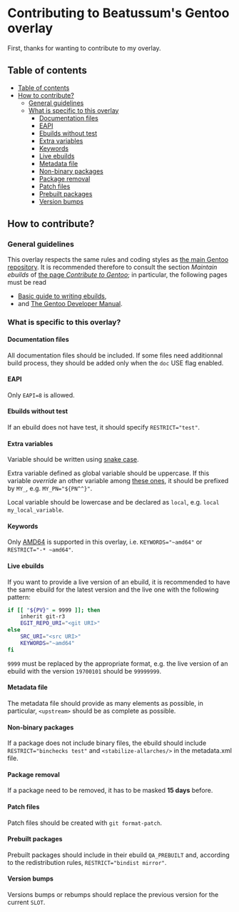# Contributing to Beatussum's Gentoo overlay

First, thanks for wanting to contribute to my overlay.

## Table of contents

- [Table of contents](#table-of-contents)
- [How to contribute?](#how-to-contribute)
    - [General guidelines](#general-guidelines)
    - [What is specific to this overlay](#what-is-specific-to-this-overlay)
        - [Documentation files](#documentation-files)
        - [EAPI](#eapi)
        - [Ebuilds without test](#ebuilds-without-test)
        - [Extra variables](#extra-variables)
        - [Keywords](#keywords)
        - [Live ebuilds](#live-ebuilds)
        - [Metadata file](#metadata-file)
        - [Non-binary packages](#non-binary-packages)
        - [Package removal](#package-removal)
        - [Patch files](#patch-files)
        - [Prebuilt packages](#prebuilt-packages)
        - [Version bumps](#version-bumps)

## How to contribute?

### General guidelines

This overlay respects the same rules and coding styles as [the main Gentoo repository](https://github.com/gentoo/gentoo/).
It is recommended therefore to consult the section _Maintain ebuilds_ of [the page _Contribute to Gentoo_](https://www.gentoo.org/get-involved/contribute/); in particular, the following pages must be read

- [Basic guide to writing ebuilds](https://wiki.gentoo.org/wiki/Basic_guide_to_write_Gentoo_Ebuilds),
- and [The Gentoo Developer Manual](https://devmanual.gentoo.org/).

### What is specific to this overlay?

#### Documentation files

All documentation files should be included.
If some files need additionnal build process, they should be added only when the `doc` USE flag enabled.

#### EAPI

Only `EAPI=8` is allowed.

#### Ebuilds without test

If an ebuild does not have test, it should specify `RESTRICT="test"`.

#### Extra variables

Variable should be written using [snake case](https://en.wikipedia.org/wiki/Snake_case).

Extra variable defined as global variable should be uppercase.
If this variable _override_ an other variable among [these ones](https://devmanual.gentoo.org/ebuild-writing/variables/), it should be prefixed by `MY_`, e.g. `MY_PN="${PN^^}"`.

Local variable should be lowercase and be declared as `local`, e.g. `local my_local_variable`.

#### Keywords

Only [AMD64](https://fr.wikipedia.org/wiki/AMD64) is supported in this overlay, i.e. `KEYWORDS="~amd64"` or `RESTRICT="-* ~amd64"`.

#### Live ebuilds

If you want to provide a live version of an ebuild, it is recommended to have the same ebuild for the latest version and the live one with the following pattern:

```ebuild
if [[ "${PV}" = 9999 ]]; then
    inherit git-r3
    EGIT_REPO_URI="<git URI>"
else
    SRC_URI="<src URI>"
    KEYWORDS="~amd64"
fi
```

`9999` must be replaced by the appropriate format, e.g. the live version of an ebuild with the version `19700101` should be `99999999`.

#### Metadata file

The metadata file should provide as many elements as possible, in particular, `<upstream>` should be as complete as possible.

#### Non-binary packages

If a package does not include binary files, the ebuild should include `RESTRICT="binchecks test"` and `<stabilize-allarches/>` in the metadata.xml file.

#### Package removal

If a package need to be removed, it has to be masked **15 days** before.

#### Patch files

Patch files should be created with `git format-patch`.

#### Prebuilt packages

Prebuilt packages should include in their ebuild `QA_PREBUILT` and, according to the redistribution rules, `RESTRICT="bindist mirror"`.

#### Version bumps

Versions bumps or rebumps should replace the previous version for the current `SLOT`.
